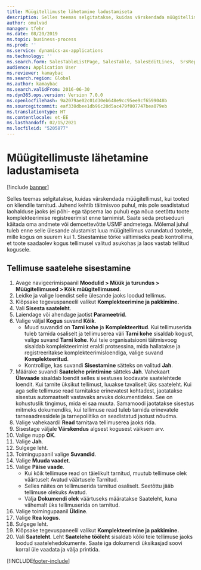 ```yaml
---
title: Müügitellimuste lähetamine ladustamiseta
description: Selles teemas selgitatakse, kuidas värskendada müügitellimust, kui tooted on kliendile tarnitud.
author: omulvad
manager: tfehr
ms.date: 08/20/2019
ms.topic: business-process
ms.prod: ''
ms.service: dynamics-ax-applications
ms.technology: ''
ms.search.form: SalesTableListPage, SalesTable, SalesEditLines,  SrsReportViewerForm, SalesTableLineQuantity, CustPackingSlipJournal
audience: Application User
ms.reviewer: kamaybac
ms.search.region: Global
ms.author: kamaybac
ms.search.validFrom: 2016-06-30
ms.dyn365.ops.version: Version 7.0.0
ms.openlocfilehash: 9a2079ae02c01d30eb648e9cc95ee9cf6599048b
ms.sourcegitcommit: eaf330dbee1db96c20d5ac479f007747bea079eb
ms.translationtype: HT
ms.contentlocale: et-EE
ms.lasthandoff: 02/15/2021
ms.locfileid: "5205877"
---
```

# <a name="ship-sales-orders-without-warehousing"></a>Müügitellimuste lähetamine ladustamiseta

[!include [banner](../../includes/banner.md)]

Selles teemas selgitatakse, kuidas värskendada müügitellimust, kui tooted on kliendile tarnitud. Juhend kehtib täitmisvoo puhul, mis pole seadistatud laohalduse jaoks (ei põhi- ega täpsema lao puhul) ega nõua seetõttu toote komplekteerimise registreerimist enne tarnimist. Saate seda protseduuri käitada oma andmete või demoettevõtte USMF andmetega. Mõlemal juhul tuleb enne selle ülesande alustamist luua müügitellimus varundatud tootele, mille kogus on suurem kui 1. Sisestamise tõrke vältimiseks peab kontrollima, et toote saadaolev kogus tellimusel valitud asukohas ja laos vastab tellitud kogusele.

## <a name="post-packing-slip-for-an-order"></a>Tellimuse saatelehe sisestamine
1. Avage navigeerimispaanil **Moodulid > Müük ja turundus > Müügitellimused > Kõik müügitellimused**.
2. Leidke ja valige loendist selle ülesande jaoks loodud tellimus.
3. Klõpsake tegevuspaneelil valikut **Komplekteerimine ja pakkimine.**
4. Vali **Sisesta saateleht**.
5. Laiendage või ahendage jaotist **Parameetrid**.
6. Valige väljal **Kogus** suvand **Kõik**.
    - Muud suvandid on **Tarni kohe** ja **Komplekteeritud**. Kui tellimuserida tuleb tarnida osaliselt ja tellimuserea väli **Tarni kohe** sisaldab kogust, valige suvand **Tarni kohe**. Kui teie organisatsiooni täitmisvoog sisaldab komplekteerimist eraldi protsessina, mida hallatakse ja registreeritakse komplekteerimisloendiga, valige suvand **Komplekteeritud**.  
    - Kontrollige, kas suvandi **Sisestamine** sätteks on valitud **Jah**.  
7. Määrake suvandi **Saatelehe printimine** sätteks **Jah**. Vahekaart **Ülevaade** sisaldab loendit selles sisestuses loodavate saatelehtede loendit. Kui tarnite üksikut tellimust, luuakse tavaliselt üks saateleht. Kui aga selle tellimuse read tarnitakse erinevatest kohtadest, jaotatakse sisestus automaatselt vastavaks arvuks dokumentideks. See on kohustuslik tingimus, mida ei saa muuta. Samamoodi jaotatakse sisestus mitmeks dokumendiks, kui tellimuse read tuleb tarnida erinevatele tarneaadressidele ja tarnepoliitika on seadistatud jaotust nõudma.  
8. Valige vahekaardil **Read** tarnitava tellimuserea jaoks rida.
9. Sisestage väljale **Värskendus** algsest kogusest väiksem arv.
10. Valige nupp **OK**.
11. Valige **Jah**.
12. Sulgege leht.
13. Toimingupaanil valige **Suvandid**.
14. Valige **Muuda vaadet**.
15. Valige **Päise vaade**.
    - Kui kõik tellimuse read on täielikult tarnitud, muutub tellimuse olek väärtuselt Avatud väärtusele Tarnitud.  
    - Selles näites on tellimuserida tarnitud osaliselt. Seetõttu jääb tellimuse olekuks Avatud.     
    - Välja **Dokumendi olek** väärtuseks määratakse Saateleht, kuna vähemalt üks tellimuserida on tarnitud.  
16. Valige toimingupaanil **Üldine**.
17. Valige **Rea kogus**.
18. Sulgege leht.
19. Klõpsake tegevuspaneelil valikut **Komplekteerimine ja pakkimine.**
20. Vali **Saateleht**. Leht **Saatelehe tööleht** sisaldab kõiki teie tellimuse jaoks loodud saatelehedokumente. Saate iga dokumendi üksikasjad soovi korral üle vaadata ja välja printida.  



[!INCLUDE[footer-include](../../../includes/footer-banner.md)]